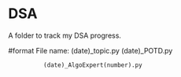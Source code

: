 # DSA
A folder to track my DSA progress.

#format
File name:    (date)_topic.py
              (date)_POTD.py
              
              (date)_AlgoExpert(number).py
